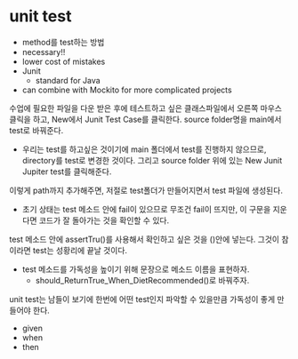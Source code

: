 # unit test
- method를 test하는 방법
- necessary!!
- lower cost of mistakes
- Junit
  - standard for Java
- can combine with Mockito for more complicated projects


수업에 필요한 파일을 다운 받은 후에 테스트하고 싶은 클래스파일에서 오른쪽 마우스 클릭을 하고, New에서 Junit Test Case를 클릭한다.
source folder명을 main에서 test로 바꿔준다.
- 우리는 test를 하고싶은 것이기에 main 폴더에서 test를 진행하지 않으므로, directory를 test로 변경한 것이다.
그리고 source folder 위에 있는 New Junit Jupiter test를 클릭해준다.

이렇게 path까지 추가해주면, 저절로 test폴더가 만들어지면서 test 파일에 생성된다.
- 초기 상태는 test 메소드 안에 fail이 있으므로 무조건 fail이 뜨지만, 이 구문을 지운다면 코드가 잘 돌아가는 것을 확인할 수 있다.

test 메소드 안에 assertTru()를 사용해서 확인하고 싶은 것을 ()안에 넣는다. 그것이 참이라면 test는 성황리에 끝날 것이다.
- test 메소드를 가독성을 높이기 위해 문장으로 메소드 이름을 표현하자.
  - should_ReturnTrue_When_DietRecommended()로 바꿔주자.

unit test는 남들이 보기에 한번에 어떤 test인지 파악할 수 있을만큼 가독성이 좋게 만들어야 한다.
- given
- when
- then

